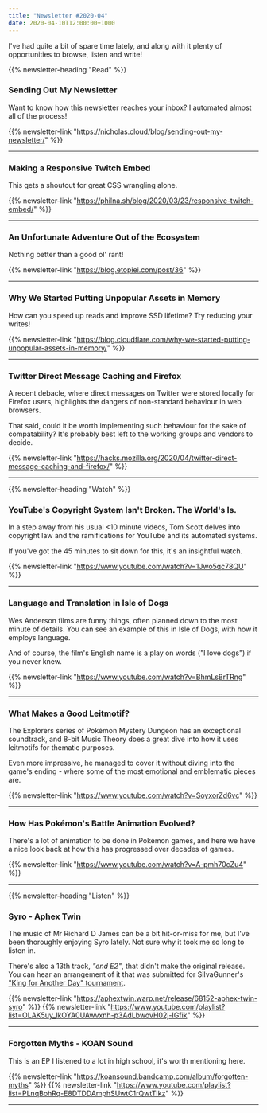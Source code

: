 ```yaml
---
title: "Newsletter #2020-04"
date: 2020-04-10T12:00:00+1000
---
```


I've had quite a bit of spare time lately, and along with it plenty of opportunities to browse, listen and write!

<!--more-->

{{% newsletter-heading "Read" %}}

### Sending Out My Newsletter

Want to know how this newsletter reaches your inbox? I automated almost all of the process!

{{% newsletter-link "https://nicholas.cloud/blog/sending-out-my-newsletter/" %}}

---

### Making a Responsive Twitch Embed

This gets a shoutout for great CSS wrangling alone.

{{% newsletter-link "https://philna.sh/blog/2020/03/23/responsive-twitch-embed/" %}}

---

### An Unfortunate Adventure Out of the Ecosystem

Nothing better than a good ol' rant!

{{% newsletter-link "https://blog.etopiei.com/post/36" %}}

---

### Why We Started Putting Unpopular Assets in Memory

How can you speed up reads and improve SSD lifetime? Try reducing your writes!

{{% newsletter-link "https://blog.cloudflare.com/why-we-started-putting-unpopular-assets-in-memory/" %}}

---

### Twitter Direct Message Caching and Firefox

A recent debacle, where direct messages on Twitter were stored locally for Firefox users, highlights the dangers of non-standard behaviour in web browsers.

That said, could it be worth implementing such behaviour for the sake of compatability? It's probably best left to the working groups and vendors to decide.

{{% newsletter-link "https://hacks.mozilla.org/2020/04/twitter-direct-message-caching-and-firefox/" %}}

---

{{% newsletter-heading "Watch" %}}

### YouTube's Copyright System Isn't Broken. The World's Is.

In a step away from his usual <10 minute videos, Tom Scott delves into copyright law and the ramifications for YouTube and its automated systems.

If you've got the 45 minutes to sit down for this, it's an insightful watch.

{{% newsletter-link "https://www.youtube.com/watch?v=1Jwo5qc78QU" %}}

---

### Language and Translation in Isle of Dogs

Wes Anderson films are funny things, often planned down to the most minute of details. You can see an example of this in Isle of Dogs, with how it employs language.

And of course, the film's English name is a play on words ("I love dogs") if you never knew.

{{% newsletter-link "https://www.youtube.com/watch?v=BhmLsBrTRng" %}}

---

### What Makes a Good Leitmotif?

The Explorers series of Pokémon Mystery Dungeon has an exceptional soundtrack, and 8-bit Music Theory does a great dive into how it uses leitmotifs for thematic purposes.

Even more impressive, he managed to cover it without diving into the game's ending - where some of the most emotional and emblematic pieces are.

{{% newsletter-link "https://www.youtube.com/watch?v=SoyxorZd6vc" %}}

---

### How Has Pokémon's Battle Animation Evolved?

There's a lot of animation to be done in Pokémon games, and here we have a nice look back at how this has progressed over decades of games.

{{% newsletter-link "https://www.youtube.com/watch?v=A-pmh70cZu4" %}}

---

{{% newsletter-heading "Listen" %}}

### Syro - Aphex Twin

The music of Mr Richard D James can be a bit hit-or-miss for me, but I've been thoroughly enjoying Syro lately. Not sure why it took me so long to listen in.

There's also a 13th track, _"end E2"_, that didn't make the original release. You can hear an arrangement of it that was submitted for SiIvaGunner's ["King for Another Day" tournament](https://www.youtube.com/watch?v=GydXuedDTnQ).

{{% newsletter-link "https://aphextwin.warp.net/release/68152-aphex-twin-syro" %}}
{{% newsletter-link "https://www.youtube.com/playlist?list=OLAK5uy_lkOYA0UAwvxnh-p3AdLbwovH02j-IGfik" %}}

---

### Forgotten Myths - KOAN Sound

This is an EP I listened to a lot in high school, it's worth mentioning here.

{{% newsletter-link "https://koansound.bandcamp.com/album/forgotten-myths" %}}
{{% newsletter-link "https://www.youtube.com/playlist?list=PLnqBohRq-E8DTDDAmphSUwtC1rQwtTlkz" %}}

---
